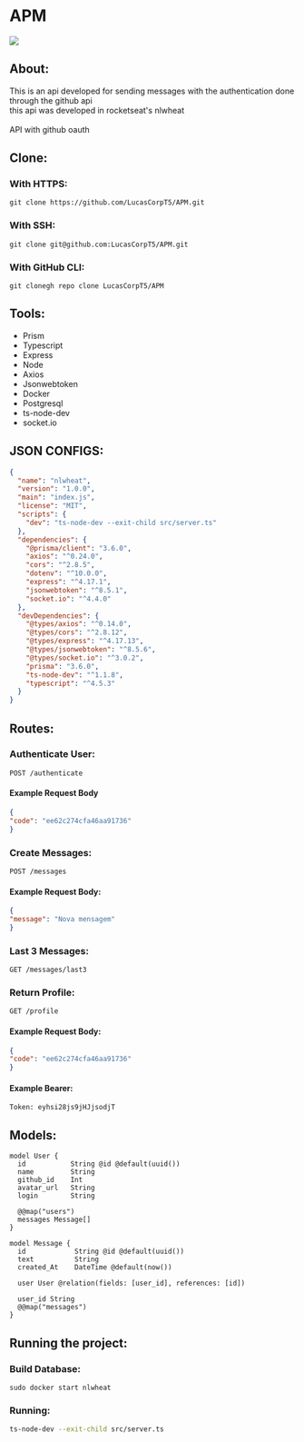 # APM
<img src=https://cdn.worldvectorlogo.com/logos/prisma-2.svg>

## About:
This is an api developed for sending messages with the authentication done through the github api<br>
this api was developed in rocketseat's nlwheat
<br>
<br>
API with github oauth

## Clone:

### With HTTPS:
```git
git clone https://github.com/LucasCorpT5/APM.git
```
### With SSH:
```git
git clone git@github.com:LucasCorpT5/APM.git
```

### With GitHub CLI:
```git
git clonegh repo clone LucasCorpT5/APM
```

## Tools:
* Prism 
* Typescript 
* Express 
* Node 
* Axios 
* Jsonwebtoken
* Docker
* Postgresql
* ts-node-dev
* socket.io


## JSON CONFIGS:
```json
{
  "name": "nlwheat",
  "version": "1.0.0",
  "main": "index.js",
  "license": "MIT",
  "scripts": {
    "dev": "ts-node-dev --exit-child src/server.ts"
  },
  "dependencies": {
    "@prisma/client": "3.6.0",
    "axios": "^0.24.0",
    "cors": "^2.8.5",
    "dotenv": "^10.0.0",
    "express": "^4.17.1",
    "jsonwebtoken": "^8.5.1",
    "socket.io": "^4.4.0"
  },
  "devDependencies": {
    "@types/axios": "^0.14.0",
    "@types/cors": "^2.8.12",
    "@types/express": "^4.17.13",
    "@types/jsonwebtoken": "^8.5.6",
    "@types/socket.io": "^3.0.2",
    "prisma": "3.6.0",
    "ts-node-dev": "^1.1.8",
    "typescript": "^4.5.3"
  }
}
```

## Routes:
### Authenticate User:
```http
POST /authenticate
```
#### Example Request Body
```json
{
"code": "ee62c274cfa46aa91736"
}
```
### Create Messages:
```http
POST /messages
```
#### Example Request Body:
```json
{
"message": "Nova mensagem"
}
```
### Last 3 Messages:
```http
GET /messages/last3
```
### Return Profile:
```http
GET /profile
```
#### Example Request Body:
```json
{
"code": "ee62c274cfa46aa91736"
}
```
#### Example Bearer:
```token
Token: eyhsi28js9jHJjsodjT
```

## Models:
```prisma
model User {
  id           String @id @default(uuid())
  name         String
  github_id    Int
  avatar_url   String
  login        String

  @@map("users")
  messages Message[]
}

model Message {
  id            String @id @default(uuid())
  text          String
  created_At    DateTime @default(now())

  user User @relation(fields: [user_id], references: [id])

  user_id String
  @@map("messages")
}
```

## Running the project:
### Build Database:
```git
sudo docker start nlwheat
```
### Running:
```bash
ts-node-dev --exit-child src/server.ts
```
